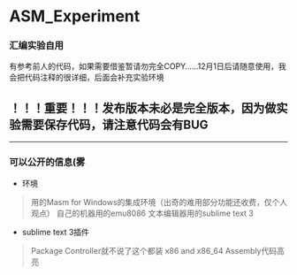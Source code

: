 # ASM_Experiment

### 汇编实验自用
有参考前人的代码，如果需要借鉴暂请勿完全COPY……12月1日后请随意使用，我会把代码注释的很详细，后面会补充实验环境


## ！！！重要！！！发布版本未必是完全版本，因为做实验需要保存代码，请注意代码会有BUG
---
### 可以公开的信息(雾
* 环境
> 用的Masm for Windows的集成环境（出奇的难用部分功能还收费，仅个人观点）
> 自己的机器用的emu8086
> 文本编辑器用的sublime text 3

* sublime text 3插件
> Package Controller就不说了这个都装
> x86 and x86_64 Assembly代码高亮

